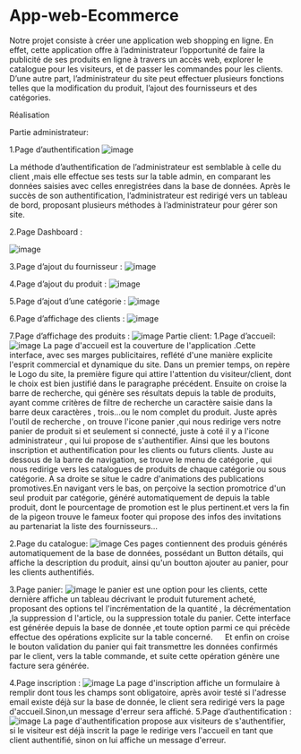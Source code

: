 # App-web-Ecommerce
Notre projet consiste à créer une application web shopping en ligne. En
effet, cette application offre à l’administrateur l’opportunité de faire la
publicité de ses produits en ligne à travers un accès web, explorer le
catalogue pour les visiteurs, et de passer les commandes pour les clients.
D’une autre part, l’administrateur du site peut effectuer plusieurs
fonctions telles que la modification du produit, l’ajout des fournisseurs et
des catégories.

Réalisation

Partie administrateur:

   1.Page d’authentification
   ![image](https://user-images.githubusercontent.com/98094518/196182193-7aa38800-3f69-42db-b5da-1efae514945b.png)

   La méthode d’authentification de l’administrateur est semblable à celle du client ,mais elle effectue ses tests sur la table admin, en comparant les données saisies avec celles enregistrées dans la base de données.
	Après le succès de son authentification, l’administrateur est redirigé vers un tableau de bord, proposant plusieurs méthodes à l’administrateur pour gérer son site.
  
   2.Page Dashboard :
   
  ![image](https://user-images.githubusercontent.com/98094518/196182306-aad2452b-e823-44ba-b5ef-af33c883a1da.png)

   3.Page d’ajout du fournisseur :
   ![image](https://user-images.githubusercontent.com/98094518/196182428-3d96b2de-bb75-4947-a6c4-dcc7e78ab0e7.png)
   
   4.Page d’ajout du produit :
   ![image](https://user-images.githubusercontent.com/98094518/196182928-39b04ea7-04f1-4c13-ad30-334ed398c232.png)
   
   5.Page d’ajout d’une catégorie :
   ![image](https://user-images.githubusercontent.com/98094518/196183131-5d1957ff-6221-4168-ba2a-f9af9dca59bc.png)
   
   6.Page d’affichage des clients :
   ![image](https://user-images.githubusercontent.com/98094518/196183290-2f10021a-5555-4935-9b67-3aa6ee85d7f0.png)

   7.Page d’affichage des produits :
   ![image](https://user-images.githubusercontent.com/98094518/196184099-0b5d1a22-de1b-4b64-b6fb-74adabd4114d.png)
Partie client:
   1.Page d’accueil:
   ![image](https://user-images.githubusercontent.com/98094518/196184336-e53b6f9d-5824-4fab-b990-e7373b037d67.png)
    La page d'accueil est la couverture de l'application .Cette interface, avec ses marges publicitaires, reflété d'une manière explicite l'esprit commercial et dynamique du site.
Dans un premier temps, on repère le Logo du site, la première figure qui attire l'attention du visiteur/client, dont le choix est bien justifié dans le paragraphe précédent. Ensuite on croise la barre de recherche, qui génère ses résultats depuis la table de produits, ayant comme critères de filtre de recherche un caractère saisie dans la barre deux caractères , trois...ou le nom complet du produit. Juste après l'outil de recherche , on trouve l'icone panier ,qui nous redirige vers notre panier de produit si et seulement si connecté, juste à coté il y a l'icone administrateur , qui lui propose de s'authentifier. Ainsi que les boutons inscription et authentification pour les clients ou futurs clients. Juste au dessous de la barre de navigation, se trouve le menu de catégorie , qui nous redirige vers les catalogues de produits de chaque catégorie ou sous catégorie. A sa droite se situe le cadre d'animations des publications promotives.En navigant vers le bas, on perçoive la section promotrice d'un seul produit par catégorie, généré automatiquement de depuis la table produit, dont le pourcentage de promotion est le plus pertinent.et vers la fin de la pigeon trouve le fameux footer qui propose des infos des invitations au partenariat la liste des fournisseurs…

   2.Page du catalogue:
   ![image](https://user-images.githubusercontent.com/98094518/196185112-4c1b8ab9-5298-4234-8e83-484f8a8a2226.png)
   Ces pages contiennent des produis générés automatiquement de la base de données, possédant un Button détails, qui
affiche la description du produit, ainsi qu'un boutton ajouter au panier, pour les clients authentifiés.

   3.Page panier:
   ![image](https://user-images.githubusercontent.com/98094518/196186564-2a9512a3-d624-4ee6-9990-1006b5e9202b.png)
   le panier est une option pour les clients, cette dernière affiche un tableau décrivant le produit futurement acheté, proposant des options tel l'incrémentation de la quantité , la décrémentation ,la suppression d l'article, ou la suppression totale du panier. Cette interface est générée depuis la base de donnée ,et toute option parmi ce qui précède effectue des opérations explicite sur la table concerné.
   Et enfin on croise le bouton validation du panier qui fait transmettre les données confirmés par le client, vers la table commande, et suite cette opération génère une facture sera générée.
   
  4.Page inscription :
  ![image](https://user-images.githubusercontent.com/98094518/196186782-ce5828c8-4bd8-4218-bf31-1a250b2ee805.png)
  La page d'inscription affiche un formulaire à remplir dont tous les champs sont obligatoire, après avoir testé si l'adresse email existe déjà sur la base de donnée, le client sera redirigé vers la page d'accueil.Sinon,un message d'erreur sera affiché.
  5.Page d’authentification :
  ![image](https://user-images.githubusercontent.com/98094518/196187271-e9e2b4f9-0d10-4e17-91de-3377fec09b5b.png)
  La page d'authentification propose aux visiteurs de s'authentifier, si le visiteur est déjà inscrit la page le redirige vers l'accueil en tant que client authentifié, sinon on lui affiche un message d'erreur.


 
